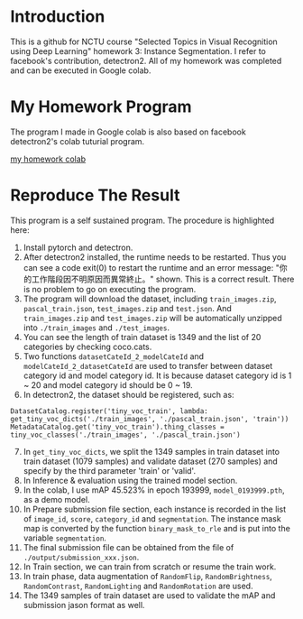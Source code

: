 # Introduction
This is a github for NCTU course "Selected Topics in Visual Recognition using Deep Learning" homework 3: Instance Segmentation.
I refer to facebook's contribution, detectron2.
All of my homework was completed and can be executed in Google colab.

# My Homework Program
The program I made in Google colab is also based on facebook detectron2's colab tuturial program.

[my homework colab](https://colab.research.google.com/drive/1PNSWJJ-nY5csmPRuPq-ST9DKMkYxz5Mx?usp=sharing)

# Reproduce The Result
This program is a self sustained program. The procedure is highlighted here:

1. Install pytorch and detectron.
2. After detectron2 installed, the runtime needs to be restarted. Thus you can see a code exit(0) to restart the runtime and an error message: "你的工作階段因不明原因而異常終止。" shown. This is a correct result. There is no problem to go on executing the program.
3. The program will download the dataset, including `train_images.zip`, `pascal_train.json`, `test_images.zip` and `test.json`. And `train_images.zip` and `test_images.zip` will be automatically unzipped into `./train_images` and `./test_images`.
4. You can see the length of train dataset is 1349 and the list of 20 categories by checking coco.cats.
5. Two functions `datasetCateId_2_modelCateId` and `modelCateId_2_datasetCateId` are used to transfer between dataset category id and model category id. It is because dataset category id is 1 ~ 20 and model category id should be 0 ~ 19.
6. In detectron2, the dataset should be registered, such as:
<pre><code>DatasetCatalog.register('tiny_voc_train', lambda: get_tiny_voc_dicts('./train_images', './pascal_train.json', 'train'))
MetadataCatalog.get('tiny_voc_train').thing_classes = tiny_voc_classes('./train_images', './pascal_train.json') </code></pre>
7. In `get_tiny_voc_dicts`, we split the 1349 samples in train dataset into train dataset (1079 samples) and validate dataset (270 samples) and specify by the third parameter 'train' or 'valid'.
8. In Inference & evaluation using the trained model section.
9. In the colab, I use mAP 45.523% in epoch 193999, `model_0193999.pth`, as a demo model.
10. In Prepare submission file section, each instance is recorded in the list of `image_id`, `score`, `category_id` and `segmentation`. The instance mask map is converted by the function `binary_mask_to_rle` and is put into the variable `segmentation`.
11. The final submission file can be obtained from the file of `./output/submission_xxx.json`.
12. In Train section, we can train from scratch or resume the train work.
13. In train phase, data augmentation of `RandomFlip`, `RandomBrightness`, `RandomContrast`, `RandomLighting` and `RandomRotation` are used.
14. The 1349 samples of train dataset are used to validate the mAP and submission jason format as well.
